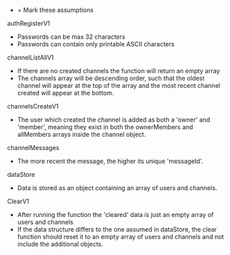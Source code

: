 * = Mark these assumptions


authRegisterV1
* Passwords can be max 32 characters
* Passwords can contain only printable ASCII characters

channelListAllV1
* If there are no created channels the function will return an empty array
* The channels array will be descending order, such that the oldest channel will appear at the top of the array and the most recent channel created will appear at the bottom.

channelsCreateV1
* The user which created the channel is added as both a 'owner' and 'member', meaning they exist in both the ownerMembers and allMembers arrays inside the channel object.

channelMessages
* The more recent the message, the higher its unique 'messageId'.

dataStore
- Data is stored as an object containing an array of users and channels. 

ClearV1
- After running the function the 'cleared' data is just an empty array of users and channels
- If the data structure differs to the one assumed in dataStore, the clear function should reset it to an empty array of users and channels and not include the additional objects. 




